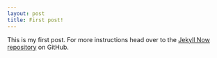```yaml
---
layout: post
title: First post!
---
```



This is my first post.
For more instructions head over to the [Jekyll Now repository](https://github.com/barryclark/jekyll-now) on GitHub.
